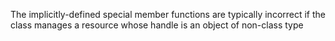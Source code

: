 The implicitly-defined special member functions are typically incorrect if the class manages a resource whose handle is an object of non-class type
